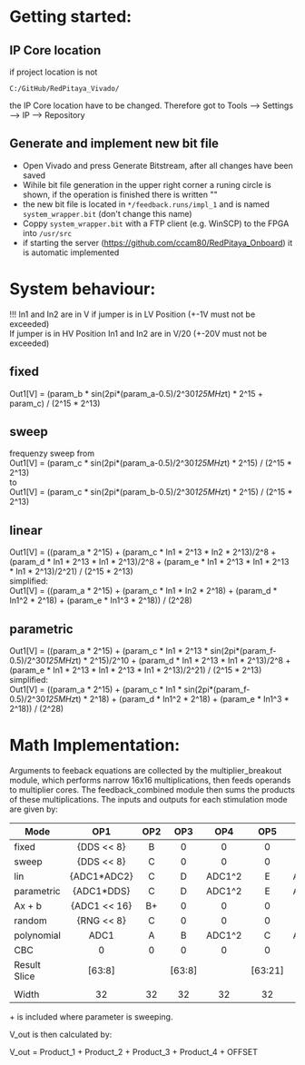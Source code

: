 # Getting started:
## IP Core location
if project location is not
```
C:/GitHub/RedPitaya_Vivado/
```
the IP Core location have to be changed. Therefore got to Tools --> Settings --> IP --> Repository
## Generate and implement new bit file
- Open Vivado and press Generate Bitstream, after all changes have been saved
- Wihile bit file generation in the upper right corner a runing circle is shown, if the operation is finished there is written ""
- the new bit file is located in ``*/feedback.runs/impl_1`` and is named ``system_wrapper.bit`` (don't change this name)
- Coppy ``system_wrapper.bit`` with a FTP client (e.g. WinSCP) to the FPGA into ``/usr/src``
- if starting the server (<https://github.com/ccam80/RedPitaya_Onboard>) it is automatic implemented

# System behaviour:
!!! In1 and In2 are in V if jumper is in LV Position (+-1V must not be exceeded)<br>
If jumper is in HV Position In1 and In2 are in V/20 (+-20V must not be exceeded)
## fixed
Out1[V] = (param_b * sin(2pi*(param_a-0.5)/2^30*125MHz*t) * 2^15 + param_c) / (2^15 * 2^13)
## sweep
frequenzy sweep from<br>
Out1[V] = (param_c * sin(2pi*(param_a-0.5)/2^30*125MHz*t) * 2^15) / (2^15 * 2^13)<br>
to<br>
Out1[V] = (param_c * sin(2pi*(param_b-0.5)/2^30*125MHz*t) * 2^15) / (2^15 * 2^13)
## linear
Out1[V] = ((param_a * 2^15) + (param_c * In1 * 2^13 * In2 * 2^13)/2^8 + (param_d * In1 * 2^13 * In1 * 2^13)/2^8 + (param_e * In1 * 2^13 * In1 * 2^13 * In1 * 2^13)/2^21) / (2^15 * 2^13)<br>
simplified:<br>
Out1[V] = ((param_a * 2^15) + (param_c * In1 * In2 * 2^18) + (param_d * In1^2 * 2^18) + (param_e * In1^3 * 2^18)) / (2^28)
## parametric
Out1[V] = ((param_a * 2^15) + (param_c * In1 * 2^13 * sin(2pi*(param_f-0.5)/2^30*125MHz*t) * 2^15)/2^10 + (param_d * In1 * 2^13 * In1 * 2^13)/2^8 + (param_e * In1 * 2^13 * In1 * 2^13 * In1 * 2^13)/2^21) / (2^15 * 2^13)<br>
simplified:<br>
Out1[V] = ((param_a * 2^15) + (param_c * In1 * sin(2pi*(param_f-0.5)/2^30*125MHz*t) * 2^18) + (param_d * In1^2 * 2^18) + (param_e * In1^3 * 2^18)) / (2^28)

# Math Implementation:
Arguments to feeback equations are collected by the multiplier_breakout module, which performs narrow 16x16 multiplications, then feeds operands to multiplier cores. The feedback\_combined module then sums the products of these multiplications. The inputs and outputs for each stimulation mode are given by:

| **Mode**     |     OP1     | OP2 |   OP3  |   OP4  |   OP5   |  OP6  |   OP7  | LONG_F | OFFSET |
|--------------|:-----------:|:---:|:------:|:------:|:-------:|:-----:|:------:|:------:|:------:|
| fixed        |  {DDS << 8} |  B  |    0   |    0   |    0    |   0   |    0   |    0   |    C   |
| sweep        |  {DDS << 8} |  C  |    0   |    0   |    0    |   0   |    0   |    0   |    D   |
| lin          | {ADC1\*ADC2}|  C  |    D   | ADC1^2 |    E    | ADC\^3|    A   |  7FFF  |    0   |
| parametric   |  {ADC1\*DDS}|  C  |    D   | ADC1^2 |    E    | ADC\^3|    A   |  7FFF  |    0   |
| Ax + b       | {ADC1 << 16}|  B+ |    0   |    0   |    0    |   0   |    0   |    0   |    C+  |
| random       |  {RNG << 8} |  C  |    0   |    0   |    0    |   0   |    0   |    0   |    D   |
| polynomial   |  ADC1		 |  A  |    B   | ADC1^2 |    C    | ADC\^3|    D   | ADC\^4 |    E   |
| CBC	       |  0          |  0  |    0   |    0   |    0    |   0   |    0   |    0   |    0   |
| Result Slice |    [63:8]   |     | [63:8] |        | [63:21] |       | [63:0] |        | [31:0] |
|              |             |     |        |        |         |       |        |        |        |
|     Width    |      32     |  32 |   32   |   32   |    32   |   48  |   32   |   64   |   32   |

\+ is included where parameter is sweeping.

V_out is then calculated by: <br>

V_out =	Product\_1 + Product\_2 + Product\_3 + Product\_4 + OFFSET
